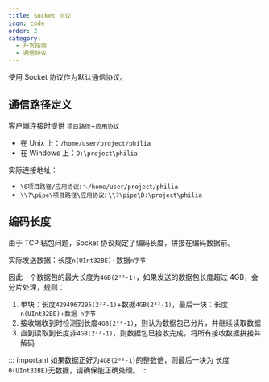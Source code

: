 ```yaml
---
title: Socket 协议
icon: code
order: 2
category:
  - 开发指南
  - 通信协议
---
```


使用 Socket 协议作为默认通信协议。

## 通信路径定义

客户端连接时提供 `项目路径`+`应用协议`

- 在 Unix 上：`/home/user/project/philia`
- 在 Windows 上：`D:\project\philia`

实际连接地址：

- `\0项目路径/应用协议`: `␀/home/user/project/philia`
- `\\?\pipe\项目路径\应用协议`: `\\?\pipe\D:\project\philia`

## 编码长度

由于 TCP 粘包问题，Socket 协议规定了编码长度，拼接在编码数据前。

实际发送数据：长度`n(UInt32BE)`+数据`n字节`

因此一个数据包的最大长度为`4GB(2³²-1)`，如果发送的数据包长度超过 4GB，会分片处理，规则：

1. 单块：长度`4294967295(2³²-1)`+数据`4GB(2³²-1)`，最后一块：长度`n(UInt32BE)`+`数据 n字节`
2. 接收端收到时检测到长度`4GB(2³²-1)`，则认为数据包已分片，并继续读取数据
3. 直到读取到长度非`4GB(2³²-1)`，则数据包已接收完成，将所有接收数据拼接并解码

::: important
如果数据正好为`4GB(2³²-1)`的整数倍，则最后一块为 长度`0(UInt32BE)`无数据，请确保能正确处理。
:::
